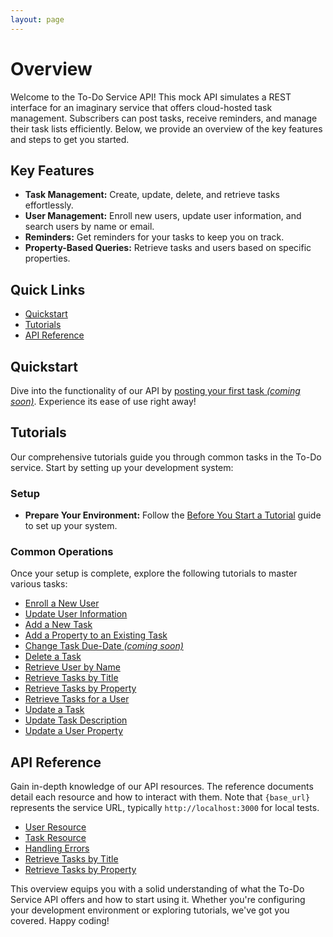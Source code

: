 ```yaml
---
layout: page
---
```


# Overview

Welcome to the To-Do Service API! This mock API simulates a REST interface for an imaginary service that offers cloud-hosted task management. Subscribers can post tasks, receive reminders, and manage their task lists efficiently. Below, we provide an overview of the key features and steps to get you started.

## Key Features

- **Task Management:** Create, update, delete, and retrieve tasks effortlessly.
- **User Management:** Enroll new users, update user information, and search users by name or email.
- **Reminders:** Get reminders for your tasks to keep you on track.
- **Property-Based Queries:** Retrieve tasks and users based on specific properties.

## Quick Links

<!-- no toc -->
- [Quickstart](#quickstart)
- [Tutorials](#tutorials)
- [API Reference](#api-reference)

## Quickstart

Dive into the functionality of our API by [posting your first task _(coming soon)_](#quickstart). Experience its ease of use right away!

## Tutorials

Our comprehensive tutorials guide you through common tasks in the To-Do service. Start by setting up your development system:

### Setup

- **Prepare Your Environment:** Follow the [Before You Start a Tutorial](tutorials/before-you-start-a-tutorial.md) guide to set up your system.

### Common Operations

Once your setup is complete, explore the following tutorials to master various tasks:

- [Enroll a New User](tutorials/enroll-a-new-user)
- [Update User Information](tutorials/update-user-info)
- [Add a New Task](tutorials/add-a-new-task)
- [Add a Property to an Existing Task](tutorials/update-task-new-prop)
- [Change Task Due-Date _(coming soon)_](#tutorials)
- [Delete a Task](tutorials/delete-a-task)
- [Retrieve User by Name](tutorials/get-a-user-by-name)
- [Retrieve Tasks by Title](tutorials/get-tasks-by-title)
- [Retrieve Tasks by Property](tutorials/get-task-by-property.md)
- [Retrieve Tasks for a User](tutorials/get-tasks-for-a-user.md)
- [Update a Task](tutorials/update-a-task.md)
- [Update Task Description](tutorials/update-task-description.md)
- [Update a User Property](tutorials/update-user-property)

## API Reference

Gain in-depth knowledge of our API resources. The reference documents detail each resource and how to interact with them. Note that `{base_url}` represents the service URL, typically `http://localhost:3000` for local tests.

- [User Resource](api/user)
- [Task Resource](api/task)
- [Handling Errors](api/handling-errors)
- [Retrieve Tasks by Title](api/tasks-get-tasks-by-title)
- [Retrieve Tasks by Property](api/get-task-ref.md)

This overview equips you with a solid understanding of what the To-Do Service API offers and how to start using it. Whether you're configuring your development environment or exploring tutorials, we've got you covered. Happy coding!
